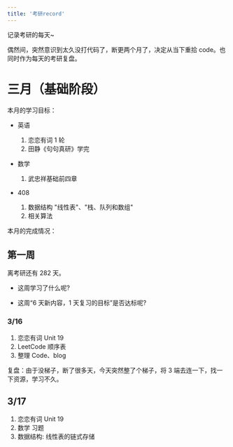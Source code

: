 ```yaml
---
title: '考研record'
---
```


记录考研的每天~

偶然间，突然意识到太久没打代码了，断更两个月了，决定从当下重拾 code。也同时作为每天的考研复盘。

# 三月（基础阶段）

本月的学习目标：

- 英语

  1.  恋恋有词 1 轮
  2.  田静《句句真研》学完

- 数学

  1.  武忠祥基础前四章

- 408

  1.  数据结构 "线性表"、"栈、队列和数组"
  2.  相关算法

本月的完成情况：

## 第一周

离考研还有 282 天。

- 这周学习了什么呢?

- 这周“6 天新内容，1 天复习的目标”是否达标呢?

### 3/16

1. 恋恋有词 Unit 19
2. LeetCode 顺序表
3. 整理 Code、blog

复盘：由于没梯子，断了很多天，今天突然整了个梯子，将 3 端去连一下，找一下资源，学习不久。

## 3/17

1. 恋恋有词 Unit 19
2. 数学 习题
3. 数据结构: 线性表的链式存储
